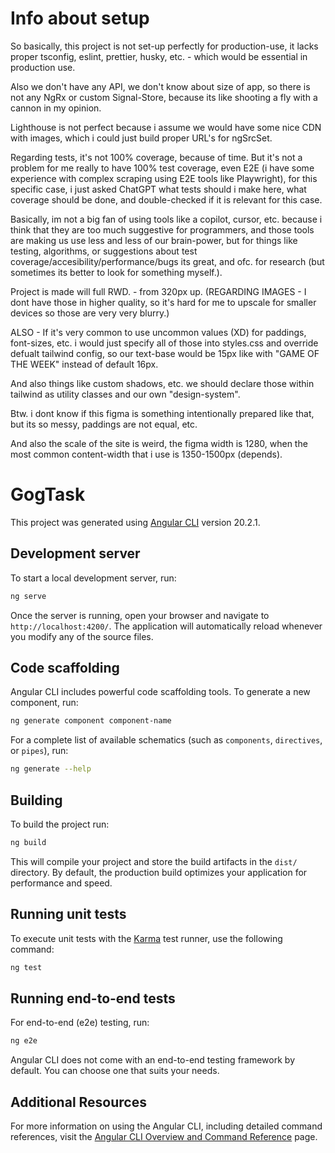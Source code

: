 # Info about setup

So basically, this project is not set-up perfectly for production-use, it lacks proper tsconfig, eslint, prettier, husky, etc. - which would be essential in production use.

Also we don't have any API, we don't know about size of app, so there is not any NgRx or custom Signal-Store, because its like shooting a fly with a cannon in my opinion.

Lighthouse is not perfect because i assume we would have some nice CDN with images, which i could just build proper URL's for ngSrcSet.

Regarding tests, it's not 100% coverage, because of time. But it's not a problem for me really to have 100% test coverage, even E2E (i have some experience with complex scraping  using E2E tools like Playwright),
for this specific case, i just asked ChatGPT what tests should i make here, what coverage should be done, and double-checked if it is relevant for this case.

Basically, im not a big fan of using tools like a copilot, cursor, etc. because i think that they are too much suggestive for programmers, and those tools are making us
use less and less of our brain-power, but for things like testing, algorithms, or suggestions about test coverage/accesibility/performance/bugs its great, and ofc. for research (but sometimes its better to look for something myself.).


Project is made will full RWD. - from 320px up. (REGARDING IMAGES - I dont have those in higher quality, so it's hard for me to upscale for smaller devices so those are very very blurry.)

ALSO - If it's very common to use uncommon values (XD) for paddings, font-sizes, etc. i would just specify all of those into styles.css and override defualt tailwind config, so our
text-base would be 15px like with "GAME OF THE WEEK" instead of default 16px.

And also things like custom shadows, etc. we should declare those within tailwind as utility classes and our own "design-system".

Btw. i dont know if this figma is something intentionally prepared like that, but its so messy, paddings are not equal, etc.

And also the scale of the site is weird, the figma width is 1280, when the most common content-width that i use is 1350-1500px (depends).


# GogTask

This project was generated using [Angular CLI](https://github.com/angular/angular-cli) version 20.2.1.

## Development server

To start a local development server, run:

```bash
ng serve
```

Once the server is running, open your browser and navigate to `http://localhost:4200/`. The application will automatically reload whenever you modify any of the source files.

## Code scaffolding

Angular CLI includes powerful code scaffolding tools. To generate a new component, run:

```bash
ng generate component component-name
```

For a complete list of available schematics (such as `components`, `directives`, or `pipes`), run:

```bash
ng generate --help
```

## Building

To build the project run:

```bash
ng build
```

This will compile your project and store the build artifacts in the `dist/` directory. By default, the production build optimizes your application for performance and speed.

## Running unit tests

To execute unit tests with the [Karma](https://karma-runner.github.io) test runner, use the following command:

```bash
ng test
```

## Running end-to-end tests

For end-to-end (e2e) testing, run:

```bash
ng e2e
```

Angular CLI does not come with an end-to-end testing framework by default. You can choose one that suits your needs.

## Additional Resources

For more information on using the Angular CLI, including detailed command references, visit the [Angular CLI Overview and Command Reference](https://angular.dev/tools/cli) page.
